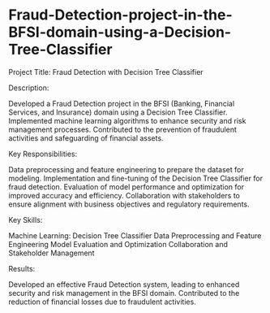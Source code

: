 # Fraud-Detection-project-in-the-BFSI-domain-using-a-Decision-Tree-Classifier
Project Title: Fraud Detection with Decision Tree Classifier

Description:

Developed a Fraud Detection project in the BFSI (Banking, Financial Services, and Insurance) domain using a Decision Tree Classifier.
Implemented machine learning algorithms to enhance security and risk management processes.
Contributed to the prevention of fraudulent activities and safeguarding of financial assets.

Key Responsibilities:

Data preprocessing and feature engineering to prepare the dataset for modeling.
Implementation and fine-tuning of the Decision Tree Classifier for fraud detection.
Evaluation of model performance and optimization for improved accuracy and efficiency.
Collaboration with stakeholders to ensure alignment with business objectives and regulatory requirements.

Key Skills:

Machine Learning: Decision Tree Classifier
Data Preprocessing and Feature Engineering
Model Evaluation and Optimization
Collaboration and Stakeholder Management

Results:

Developed an effective Fraud Detection system, leading to enhanced security and risk management in the BFSI domain.
Contributed to the reduction of financial losses due to fraudulent activities.
